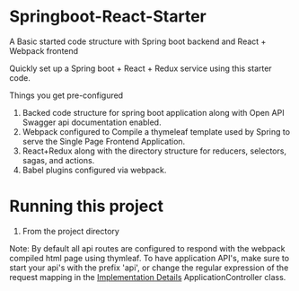 # Springboot-React-Starter
A Basic started code structure with Spring boot backend and React + Webpack frontend

Quickly set up a Spring boot + React + Redux service using this starter code.

Things you get pre-configured
1. Backed code structure for spring boot application along with Open API Swagger api documentation enabled.
2. Webpack configured to Compile a thymeleaf template used by Spring to serve the Single Page Frontend Application.
3. React+Redux along with the directory structure for reducers, selectors, sagas, and actions.
4. Babel plugins configured via webpack.

# Running this project

1. From the project directory





Note: By default all api routes are configured to respond with the webpack compiled html page using thymleaf. To have application API's, make sure to start your api's with the 
prefix 'api', or change the regular expression of the request mapping in the  [Implementation Details](./src/main/java/com/ajsa/template/starter/controller/ui/v1/ApplicationController.java) ApplicationController class.
